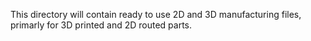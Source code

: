 This directory will contain ready to use 2D and 3D manufacturing files, primarly for 3D printed and 2D routed parts.